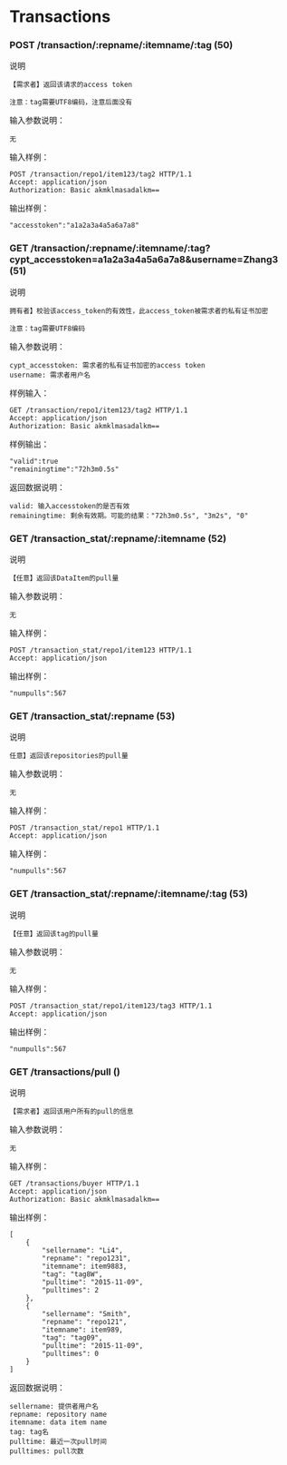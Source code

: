 # Transactions

### POST /transaction/:repname/:itemname/:tag (50)

说明

	【需求者】返回该请求的access token
	
	注意：tag需要UTF8编码，注意后面没有

输入参数说明：
	
	无

输入样例：

	POST /transaction/repo1/item123/tag2 HTTP/1.1 
	Accept: application/json
	Authorization: Basic akmklmasadalkm==

输出样例：

	"accesstoken":"a1a2a3a4a5a6a7a8"

### GET /transaction/:repname/:itemname/:tag?cypt_accesstoken=a1a2a3a4a5a6a7a8&username=Zhang3 (51)

说明

	拥有者】校验该access_token的有效性，此access_token被需求者的私有证书加密
	
	注意：tag需要UTF8编码

输入参数说明：
	
	cypt_accesstoken: 需求者的私有证书加密的access token
	username: 需求者用户名

样例输入：

	GET /transaction/repo1/item123/tag2 HTTP/1.1 
	Accept: application/json
	Authorization: Basic akmklmasadalkm==

样例输出：
        
	"valid":true
	"remainingtime":"72h3m0.5s"

返回数据说明：

	valid: 输入accesstoken的是否有效
	remainingtime: 剩余有效期。可能的结果："72h3m0.5s", "3m2s", "0"

### GET /transaction_stat/:repname/:itemname (52)

说明

	【任意】返回该DataItem的pull量

输入参数说明：
	
	无

输入样例：

	POST /transaction_stat/repo1/item123 HTTP/1.1 
	Accept: application/json

输出样例：

	"numpulls":567
	
### GET /transaction_stat/:repname (53)

说明

	任意】返回该repositories的pull量

输入参数说明：
	
	无

输入样例：

	POST /transaction_stat/repo1 HTTP/1.1 
	Accept: application/json

输入样例：

	"numpulls":567

### GET /transaction_stat/:repname/:itemname/:tag (53)

说明

	【任意】返回该tag的pull量

输入参数说明：
	
	无

输入样例：

	POST /transaction_stat/repo1/item123/tag3 HTTP/1.1 
	Accept: application/json

输出样例：

	"numpulls":567

### GET /transactions/pull  ()

说明

	【需求者】返回该用户所有的pull的信息

输入参数说明：
	
	无

输入样例：

	GET /transactions/buyer HTTP/1.1 
	Accept: application/json
	Authorization: Basic akmklmasadalkm==

输出样例：
        
	[
		{
			"sellername": "Li4",
			"repname": "repo1231",
			"itemname": item9883,
			"tag": "tag8W",
			"pulltime": "2015-11-09",
			"pulltimes": 2
		},
		{
			"sellername": "Smith",
			"repname": "repo121",
			"itemname": item989,
			"tag": "tag09",
			"pulltime": "2015-11-09",
			"pulltimes": 0
		}
	]

返回数据说明：

	sellername: 提供者用户名
	repname: repository name
	itemname: data item name
	tag: tag名
	pulltime: 最近一次pull时间
	pulltimes: pull次数





